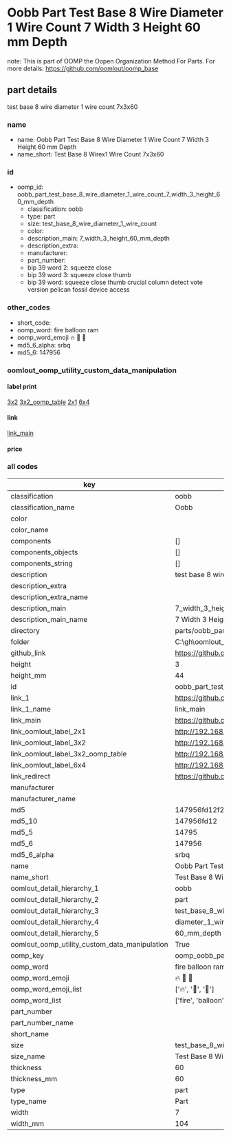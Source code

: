 # Oobb Part Test Base 8 Wire Diameter 1 Wire Count 7 Width 3 Height 60 mm Depth  

note: This is part of OOMP the Oopen Organization Method For Parts. For more details: https://github.com/oomlout/oomp_base

##  part details
  



test base 8 wire diameter 1 wire count 7x3x60



### name
* name: Oobb Part Test Base 8 Wire Diameter 1 Wire Count 7 Width 3 Height 60 mm Depth
* name_short: Test Base 8 Wirex1 Wire Count 7x3x60 
### id
* oomp_id: oobb_part_test_base_8_wire_diameter_1_wire_count_7_width_3_height_60_mm_depth
  * classification: oobb
  * type: part
  * size: test_base_8_wire_diameter_1_wire_count
  * color: 
  * description_main: 7_width_3_height_60_mm_depth
  * description_extra: 
  * manufacturer: 
  * part_number: 
  * bip 39 word 2: squeeze close
  * bip 39 word 3: squeeze close thumb
  * bip 39 word: squeeze close thumb crucial column detect vote version pelican fossil device access

### other_codes
* short_code: 
* oomp_word: fire balloon ram
* oomp_word_emoji :fire: :balloon: :ram:
* md5_6_alpha: srbq
* md5_6: 147956






### oomlout_oomp_utility_custom_data_manipulation
#### label print
[3x2](http://192.168.1.245:1112/?label=oomp%20srbq)
[3x2_oomp_table](http://192.168.1.108:1112/?label=oomp%20srbq)
[2x1](http://192.168.1.242:1112/?label=oomp%20srbq)
[6x4](http://192.168.1.55:1112/?label=oomp%20srbq)    

#### link

[link_main](https://github.com/oomlout/oomlout_oobb_version_4_generated_parts/tree/main/navigation_oomp/oobb/part/test_base_8_wire_diameter_1_wire_count/7_width_3_height_60_mm_depth/part)                              

#### price







### all codes 
| key | value |  
| --- | --- |  
| classification | oobb |  
| classification_name | Oobb |  
| color |  |  
| color_name |  |  
| components | [] |  
| components_objects | [] |  
| components_string | [] |  
| description | test base 8 wire diameter 1 wire count 7x3x60 |  
| description_extra |  |  
| description_extra_name |  |  
| description_main | 7_width_3_height_60_mm_depth |  
| description_main_name | 7 Width 3 Height 60 mm Depth |  
| directory | parts/oobb_part_test_base_8_wire_diameter_1_wire_count_7_width_3_height_60_mm_depth |  
| folder | C:\gh\oomlout_oobb_version_4_generated_parts\parts\oobb_part_test_base_8_wire_diameter_1_wire_count_7_width_3_height_60_mm_depth |  
| github_link | https://github.com/oomlout/oomlout_oomp_part_src/tree/main/parts/oobb_part_test_base_8_wire_diameter_1_wire_count_7_width_3_height_60_mm_depth |  
| height | 3 |  
| height_mm | 44 |  
| id | oobb_part_test_base_8_wire_diameter_1_wire_count_7_width_3_height_60_mm_depth |  
| link_1 | https://github.com/oomlout/oomlout_oobb_version_4_generated_parts/tree/main/navigation_oomp/oobb/part/test_base_8_wire_diameter_1_wire_count/7_width_3_height_60_mm_depth/part |  
| link_1_name | link_main |  
| link_main | https://github.com/oomlout/oomlout_oobb_version_4_generated_parts/tree/main/navigation_oomp/oobb/part/test_base_8_wire_diameter_1_wire_count/7_width_3_height_60_mm_depth/part |  
| link_oomlout_label_2x1 | http://192.168.1.242:1112/?label=oomp%20srbq |  
| link_oomlout_label_3x2 | http://192.168.1.245:1112/?label=oomp%20srbq |  
| link_oomlout_label_3x2_oomp_table | http://192.168.1.108:1112/?label=oomp%20srbq |  
| link_oomlout_label_6x4 | http://192.168.1.55:1112/?label=oomp%20srbq |  
| link_redirect | https://github.com/oomlout/oomlout_oobb_version_4_generated_parts/tree/main/parts/oobb_test_base_8_wire_diameter_1_wire_count_07_03_60 |  
| manufacturer |  |  
| manufacturer_name |  |  
| md5 | 147956fd12f2debcf196e347c2caee9c |  
| md5_10 | 147956fd12 |  
| md5_5 | 14795 |  
| md5_6 | 147956 |  
| md5_6_alpha | srbq |  
| name | Oobb Part Test Base 8 Wire Diameter 1 Wire Count 7 Width 3 Height 60 mm Depth |  
| name_short | Test Base 8 Wirex1 Wire Count 7x3x60  |  
| oomlout_detail_hierarchy_1 | oobb |  
| oomlout_detail_hierarchy_2 | part |  
| oomlout_detail_hierarchy_3 | test_base_8_wire |  
| oomlout_detail_hierarchy_4 | diameter_1_wire_count |  
| oomlout_detail_hierarchy_5 | 60_mm_depth |  
| oomlout_oomp_utility_custom_data_manipulation | True |  
| oomp_key | oomp_oobb_part_test_base_8_wire_diameter_1_wire_count_7_width_3_height_60_mm_depth |  
| oomp_word | fire balloon ram |  
| oomp_word_emoji | :fire: :balloon: :ram: |  
| oomp_word_emoji_list | [':fire:', ':balloon:', ':ram:'] |  
| oomp_word_list | ['fire', 'balloon', 'ram'] |  
| part_number |  |  
| part_number_name |  |  
| short_name |  |  
| size | test_base_8_wire_diameter_1_wire_count |  
| size_name | Test Base 8 Wire Diameter 1 Wire Count |  
| thickness | 60 |  
| thickness_mm | 60 |  
| type | part |  
| type_name | Part |  
| width | 7 |  
| width_mm | 104 |  
